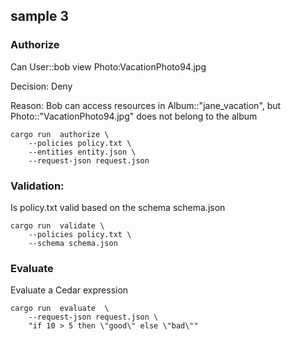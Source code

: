 
## sample 3
### Authorize


 Can User::bob view Photo:VacationPhoto94.jpg

 Decision: Deny

 Reason: Bob can access resources in Album::"jane_vacation",
 but Photo::"VacationPhoto94.jpg" does not belong to the album


```
cargo run  authorize \
    --policies policy.txt \
    --entities entity.json \
    --request-json request.json
```

### Validation:

Is policy.txt valid based on the schema schema.json

```
cargo run  validate \
    --policies policy.txt \
    --schema schema.json
```

### Evaluate

Evaluate a Cedar expression
```
cargo run  evaluate  \
    --request-json request.json \
    "if 10 > 5 then \"good\" else \"bad\""
```